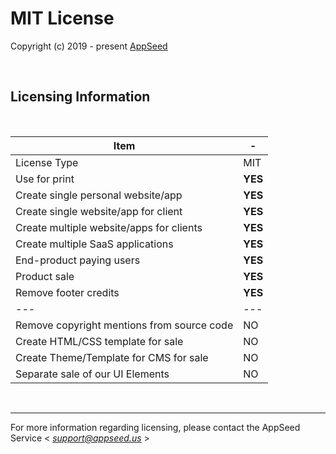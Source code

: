 # MIT License

Copyright (c) 2019 - present [AppSeed](http://appseed.us/)

<br />

## Licensing Information

<br />

| Item | - |
| ---------------------------------- | --- |
| License Type | MIT  |
| Use for print | **YES** |
| Create single personal website/app | **YES** | 
| Create single website/app for client | **YES** | 
| Create multiple website/apps for clients | **YES** | 
| Create multiple SaaS applications | **YES** | 
| End-product paying users | **YES** | 
| Product sale | **YES** |
| Remove footer credits | **YES** |
| --- | --- |
| Remove copyright mentions from source code | NO |
| Create HTML/CSS template for sale | NO |
| Create Theme/Template for CMS for sale | NO |
| Separate sale of our UI Elements | NO |

<br />

---
For more information regarding licensing, please contact the AppSeed Service < *support@appseed.us* >
